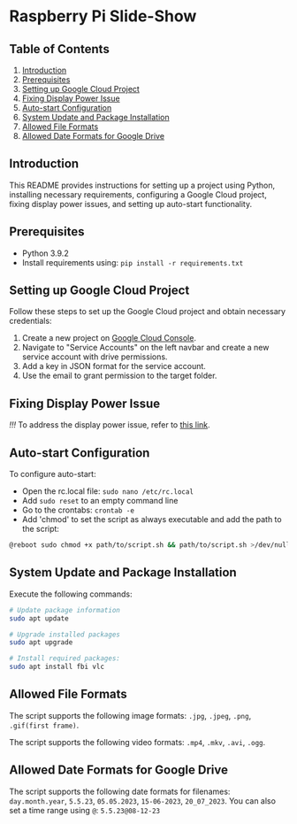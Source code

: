# Raspberry Pi Slide-Show

## Table of Contents

1. [Introduction](#introduction)
2. [Prerequisites](#prerequisites)
3. [Setting up Google Cloud Project](#setting-up-google-cloud-project)
4. [Fixing Display Power Issue](#fixing-display-power-issue)
5. [Auto-start Configuration](#auto-start-configuration)
6. [System Update and Package Installation](#system-update-and-package-installation)
7. [Allowed File Formats](#allowed-file-formats)
8. [Allowed Date Formats for Google Drive](#allowed-date-formats-for-google-drive)

## Introduction

This README provides instructions for setting up a project using Python, installing necessary requirements, configuring a Google Cloud project, fixing display power issues, and setting up auto-start functionality.

## Prerequisites

- Python 3.9.2
- Install requirements using: `pip install -r requirements.txt`

## Setting up Google Cloud Project

Follow these steps to set up the Google Cloud project and obtain necessary credentials:

1. Create a new project on [Google Cloud Console](https://console.cloud.google.com/).
2. Navigate to "Service Accounts" on the left navbar and create a new service account with drive permissions.
3. Add a key in JSON format for the service account.
4. Use the email to grant permission to the target folder.

## Fixing Display Power Issue
*!!!*
To address the display power issue, refer to [this link](https://github.com/raspberrypi/firmware/issues/1224#issuecomment-1470791044).

## Auto-start Configuration

To configure auto-start:

- Open the rc.local file: `sudo nano /etc/rc.local`
- Add `sudo reset` to an empty command line
- Go to the crontabs: `crontab -e`
- Add 'chmod' to set the script as always executable and add the path to the script:
```bash
@reboot sudo chmod +x path/to/script.sh && path/to/script.sh >/dev/null 2>/dev/null
```

## System Update and Package Installation

Execute the following commands:

```bash
# Update package information
sudo apt update

# Upgrade installed packages
sudo apt upgrade

# Install required packages:
sudo apt install fbi vlc
```

## Allowed File Formats

The script supports the following image formats: ``.jpg``, ``.jpeg``, ``.png``, ``.gif(first frame)``.

The script supports the following video formats: ``.mp4``, ``.mkv``, ``.avi``, ``.ogg``.

## Allowed Date Formats for Google Drive

The script supports the following date formats for filenames: ``day.month.year``, ``5.5.23``, ``05.05.2023``, ``15-06-2023``, ``20_07_2023``.
You can also set a time range using `@`: `5.5.23@08-12-23`